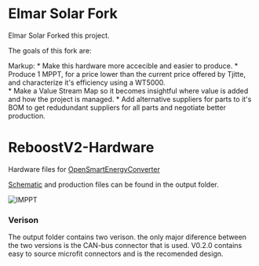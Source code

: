 # Elmar Solar Fork

Elmar Solar Forked this project. 

The goals of this fork are:

Markup: * Make this hardware more accecible and easier to produce.
        * Produce 1 MPPT, for a price lower than the current price offered by Tjitte, and characterize it's efficiency using a WT5000.  
        * Make a Value Stream Map so it becomes insightful where value is added and how the project is managed. 
        * Add alternative suppliers for parts to it's BOM to get redudundant suppliers for all parts and negotiate better production. 



# ReboostV2-Hardware
Hardware files for [OpenSmartEnergyConverter](https://github.com/TjitteS/OpenSmartEnergyConverter)

[Schematic](https://github.com/TjitteS/ReboostV2-Hardware/blob/main/Outputs/Reboost%20V0.2.1/Schematic%20Prints.PDF) and production files can be found in the output folder.

![IMPPT](Pics/MPPT-STRAIGHT.png)

### Verison ###

The output folder contains two verison. the only major diference between the two versions is the CAN-bus connector that is used. V0.2.0 contains easy to source microfit connectors and is the recomended design.
